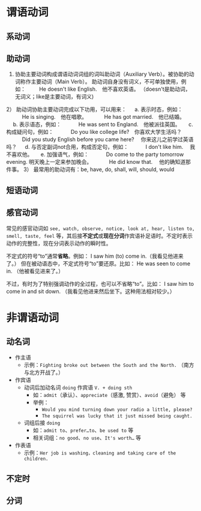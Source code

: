 # 谓语动词
## 系动词

## 助动词
1. 协助主要动词构成谓语动词词组的词叫助动词（Auxiliary Verb）。被协助的动词称作主要动词（Main Verb）。
助动词自身没有词义，不可单独使用，例如：
　　 He doesn't like English.　他不喜欢英语。
（doesn't是助动词，无词义；like是主要动词，有词义)

2） 助动词协助主要动词完成以下功用，可以用来：
　 a. 表示时态，例如：
　　　He is singing.　他在唱歌。
　　　He has got married.　他已结婚。
　 b. 表示语态，例如：
　　　He was sent to England.　他被派往英国。
　 c. 构成疑问句，例如：
　　　Do you like college life?　你喜欢大学生活吗？
　　　Did you study English before you came here?　 你来这儿之前学过英语吗？
　 d. 与否定副词not合用，构成否定句，例如：
　　　I don't like him.　 我不喜欢他。
　 e. 加强语气，例如：
　　　Do come to the party tomorrow evening. 明天晚上一定来参加晚会。
　　　He did know that.　 他的确知道那件事。
3） 最常用的助动词有：be, have, do, shall, will, should, would

## 短语动词

## 感官动词
常见的感官动词如 `see, watch, observe, notice, look at, hear, listen to, smell, taste, feel` 等，其后接**不定式**或**现在分词**作宾语补足语时。不定时表示动作的完整性，现在分词表示动作的瞬时性。

不定式的符号“to”通常**省略**。例如：
I saw him (to) come in.（我看见他进来了。）
但在被动语态中，不定式符号“to”要还原。比如：
He was seen to come in. （他被看见进来了。）

不过，有时为了特别强调动作的全过程，也可以不省略“to”。比如：
I saw him to come in and sit down. （我看见他进来然后坐下。这种用法相对较少。）


# 非谓语动词
## 动名词
- 作主语
    - 示例：`Fighting broke out between the South and the North.` （南方与北方开战了。）
- 作宾语
    - 动词后加动名词 `doing` 作宾语 `V. + doing sth`
        - 如：`admit`（承认）、`appreciate`（感激, 赞赏）、`avoid`（避免） 等
        - 举例：
            - `Would you mind turning down your radio a little, please?`
            - `The squirrel was lucky that it just missed being caught.`
    - 词组后接 `doing`
        - 如：`admit to`、`prefer…to`、`be used to` 等
        - 相关词组：`no good`、`no use`、`It's worth…` 等
- 作表语
    - 示例：`Her job is washing，cleaning and taking care of the children.`


## 不定时

## 分词


